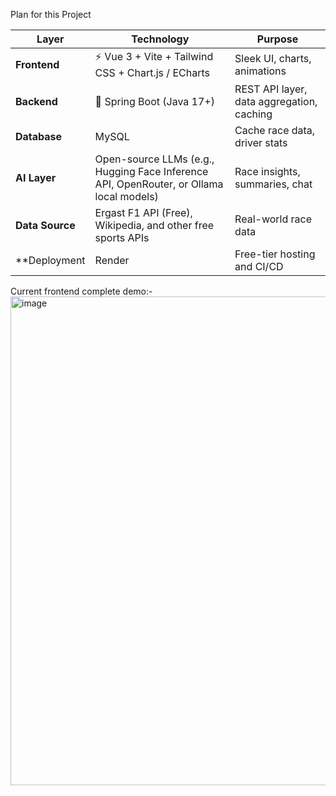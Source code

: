 Plan for this Project

| Layer                     | Technology                                                                              | Purpose                                   |
| ------------------------- | --------------------------------------------------------------------------------------- | ----------------------------------------- |
| **Frontend**              | ⚡ Vue 3 + Vite + Tailwind CSS + Chart.js / ECharts                                      | Sleek UI, charts, animations              |
| **Backend**               | 🧠 Spring Boot (Java 17+)                                                               | REST API layer, data aggregation, caching |
| **Database**              | MySQL                                                                                    | Cache race data, driver stats             |
| **AI Layer**              | Open-source LLMs (e.g., Hugging Face Inference API, OpenRouter, or Ollama local models) | Race insights, summaries, chat            |
| **Data Source**           | Ergast F1 API (Free), Wikipedia, and other free sports APIs                             | Real-world race data                      |
| **Deployment               |    Render                                                                         | Free-tier hosting and CI/CD               |

Current frontend complete demo:-
<img width="524" height="782" alt="image" src="https://github.com/user-attachments/assets/3b31d86d-dde5-406c-97a9-19498a63ffa8" />

